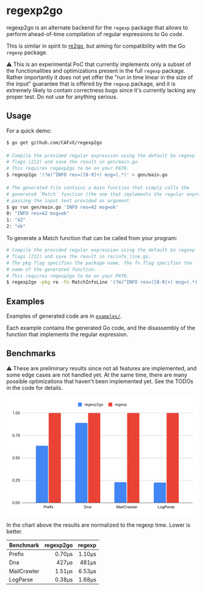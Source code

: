 # regexp2go

regexp2go is an alternate backend for the `regexp` package that allows to
perform ahead-of-time compilation of regular expressions to Go code.

This is similar in spirit to [re2go](https://re2c.org/manual/manual_go.html),
but aiming for compatibility with the Go `regexp` package.

:warning: This is an experimental PoC that currently implements only a 
subset of the functionalities and optimizations present in the full 
`regexp` package.
Rather importantly it does not yet offer the "run in time linear in the 
size of the input" guarantee that is offered by the `regexp` package,
and it is extremely likely to contain correctness bugs since it's currently
lacking any proper test. 
Do not use for anything serious.

## Usage

For a quick demo:

```sh
$ go get github.com/CAFxX/regexp2go

# Compile the provided regular expression using the default Go regexp 
# flags (212) and save the result in gen/main.go.
# This requires regexp2go to be on your PATH.
$ regexp2go '(?m)^INFO res=([0-9]+) msg=(.*)' > gen/main.go

# The generated file contains a main function that simply calls the
# generated `Match` function (the one that implements the regular expression)
# passing the input text provided as argument.
$ go run gen/main.go 'INFO res=42 msg=ok'
0: "INFO res=42 msg=ok"
1: "42"
2: "ok"
```

To generate a Match function that can be called from your program:

```sh
# Compile the provided regular expression using the default Go regexp 
# flags (212) and save the result in re/info_line.go.
# The pkg flag specifies the package name. The fn flag specifies the
# name of the generated function.
# This requires regexp2go to be on your PATH.
$ regexp2go -pkg re -fn MatchInfoLine '(?m)^INFO res=([0-9]+) msg=(.*)' > re/info_line.go
```

## Examples

Examples of generated code are in [`examples/`](./examples).

Each example contains the generated Go code, and the disassembly of the
function that implements the regular expression.

## Benchmarks

:warning: These are preliminary results since not all features are implemented, and some edge cases are not handled yet. At the same time, there are many possible optimizations that haven't been implemented yet. See the TODOs in the code for details.

![Benchmark result](benchmark/chart.svg)

In the chart above the results are normalized to the regexp time. Lower is better.

| Benchmark   | regexp2go | regexp |
| ----------- | --------: | -----: |
| Prefix      |    0.70µs | 1.10µs |
| Dna         |     427µs |  481µs |
| MailCrawler |    1.51µs | 6.53µs |
| LogParse    |    0.38µs | 1.68µs |
